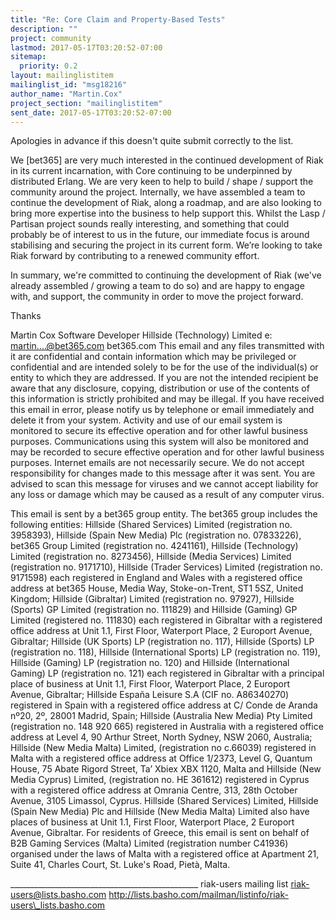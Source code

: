 ```yaml
---
title: "Re: Core Claim and Property-Based Tests"
description: ""
project: community
lastmod: 2017-05-17T03:20:52-07:00
sitemap:
  priority: 0.2
layout: mailinglistitem
mailinglist_id: "msg18216"
author_name: "Martin.Cox"
project_section: "mailinglistitem"
sent_date: 2017-05-17T03:20:52-07:00
---
```



Apologies in advance if this doesn't quite submit correctly to the list.

We [bet365] are very much interested in the continued development of Riak in 
its current incarnation, with Core continuing to be underpinned by distributed 
Erlang. We are very keen to help to build / shape / support the community 
around the project. Internally, we have assembled a team to continue the 
development of Riak, along a roadmap, and are also looking to bring more 
expertise into the business to help support this. Whilst the Lasp / Partisan 
project sounds really interesting, and something that could probably be of 
interest to us in the future, our immediate focus is around stabilising and 
securing the project in its current form. We’re looking to take Riak forward by 
contributing to a renewed community effort.

In summary, we're committed to continuing the development of Riak (we've 
already assembled / growing a team to do so) and are happy to engage with, and 
support, the community in order to move the project forward.

Thanks

Martin Cox
Software Developer
Hillside (Technology) Limited
e: martin....@bet365.com
bet365.com
This email and any files transmitted with it are confidential and contain 
information which may be privileged or confidential and are intended solely to 
be for the use of the individual(s) or entity to which they are addressed. If 
you are not the intended recipient be aware that any disclosure, copying, 
distribution or use of the contents of this information is strictly prohibited 
and may be illegal. If you have received this email in error, please notify us 
by telephone or email immediately and delete it from your system. Activity and 
use of our email system is monitored to secure its effective operation and for 
other lawful business purposes. Communications using this system will also be 
monitored and may be recorded to secure effective operation and for other 
lawful business purposes. Internet emails are not necessarily secure. We do not 
accept responsibility for changes made to this message after it was sent. You 
are advised to scan this message for viruses and we cannot accept liability for 
any loss or damage which may be caused as a result of any computer virus.

This email is sent by a bet365 group entity. The bet365 group includes the 
following entities: Hillside (Shared Services) Limited (registration no. 
3958393), Hillside (Spain New Media) Plc (registration no. 07833226), bet365 
Group Limited (registration no. 4241161), Hillside (Technology) Limited 
(registration no. 8273456), Hillside (Media Services) Limited (registration no. 
9171710), Hillside (Trader Services) Limited (registration no. 9171598) each 
registered in England and Wales with a registered office address at bet365 
House, Media Way, Stoke-on-Trent, ST1 5SZ, United Kingdom; Hillside (Gibraltar) 
Limited (registration no. 97927), Hillside (Sports) GP Limited (registration 
no. 111829) and Hillside (Gaming) GP Limited (registered no. 111830) each 
registered in Gibraltar with a registered office address at Unit 1.1, First 
Floor, Waterport Place, 2 Europort Avenue, Gibraltar; Hillside (UK Sports) LP 
(registration no. 117), Hillside (Sports) LP (registration no. 118), Hillside 
(International Sports) LP (registration no. 119), Hillside (Gaming) LP 
(registration no. 120) and Hillside (International Gaming) LP (registration no. 
121) each registered in Gibraltar with a principal place of business at Unit 
1.1, First Floor, Waterport Place, 2 Europort Avenue, Gibraltar; Hillside 
España Leisure S.A (CIF no. A86340270) registered in Spain with a registered 
office address at C/ Conde de Aranda nº20, 2º, 28001 Madrid, Spain; Hillside 
(Australia New Media) Pty Limited (registration no. 148 920 665) registered in 
Australia with a registered office address at Level 4, 90 Arthur Street, North 
Sydney, NSW 2060, Australia; Hillside (New Media Malta) Limited, (registration 
no c.66039) registered in Malta with a registered office address at Office 
1/2373, Level G, Quantum House, 75 Abate Rigord Street, Ta’ Xbiex XBX 1120, 
Malta and Hillside (New Media Cyprus) Limited, (registration no. HE 361612) 
registered in Cyprus with a registered office address at Omrania Centre, 313, 
28th October Avenue, 3105 Limassol, Cyprus. Hillside (Shared Services) Limited, 
Hillside (Spain New Media) Plc and Hillside (New Media Malta) Limited also have 
places of business at Unit 1.1, First Floor, Waterport Place, 2 Europort 
Avenue, Gibraltar. For residents of Greece, this email is sent on behalf of B2B 
Gaming Services (Malta) Limited (registration number C41936) organised under 
the laws of Malta with a registered office at Apartment 21, Suite 41, Charles 
Court, St. Luke's Road, Pietà, Malta.


\_\_\_\_\_\_\_\_\_\_\_\_\_\_\_\_\_\_\_\_\_\_\_\_\_\_\_\_\_\_\_\_\_\_\_\_\_\_\_\_\_\_\_\_\_\_\_
riak-users mailing list
riak-users@lists.basho.com
http://lists.basho.com/mailman/listinfo/riak-users\_lists.basho.com

